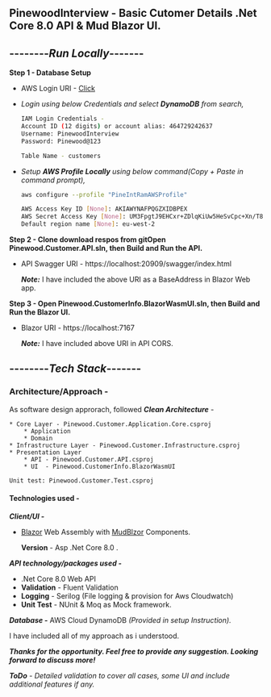 ## PinewoodInterview - Basic Cutomer Details .Net Core 8.0 API & Mud Blazor UI.

## --------***Run Locally***-------

**Step 1 - Database Setup**
- AWS Login URI - [Click](https://eu-north-1.signin.aws.amazon.com/oauth?client_id=arn%3Aaws%3Asignin%3A%3A%3Aconsole%2Fcanvas&code_challenge=-m26WQEkVqwsCg763QAYC_Z6rt9OUnppe0_lYUnlgck&code_challenge_method=SHA-256&response_type=code&redirect_uri=https%3A%2F%2Fconsole.aws.amazon.com%2Fconsole%2Fhome%3FhashArgs%3D%2523%26isauthcode%3Dtrue%26nc2%3Dh_ct%26oauthStart%3D1721843669849%26src%3Dheader-signin%26state%3DhashArgsFromTB_eu-north-1_d5317d597a5dba4e)
- *Login using below Credentials and select **DynamoDB** from search,*
  ```bash  
  IAM Login Credentials -
  Account ID (12 digits) or account alias: 464729242637
  Username: PinewoodInterview
  Password: Pinewood@123

  Table Name - customers
  ```

- *Setup **AWS Profile Locally** using below command(Copy + Paste in command prompt),*
    ```bash
    aws configure --profile "PineIntRamAWSProfile"

    AWS Access Key ID [None]: AKIAWYNAFPQGZXIDBPEX
    AWS Secret Access Key [None]: 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
    Default region name [None]: eu-west-2
 
 
**Step 2 - Clone download respos from gitOpen Pinewood.Customer.API.sln, then Build and Run the API.**

- API Swagger URI - https://localhost:20909/swagger/index.html
    
    ***Note:*** I have included the above URI as a BaseAddress in Blazor Web app.


**Step 3 - Open Pinewood.CustomerInfo.BlazorWasmUI.sln, then Build and Run the Blazor UI.**
- Blazor URI - https://localhost:7167

    ***Note:*** I have included above URI in API CORS.


## --------***Tech Stack***-------
### Architecture/Approach -

As software design approrach, followed ***Clean Architecture*** - 

    * Core Layer - Pinewood.Customer.Application.Core.csproj
        * Application
        * Domain
    * Infrastructure Layer - Pinewood.Customer.Infrastructure.csproj
    * Presentation Layer 
        * API - Pinewood.Customer.API.csproj
        * UI  - Pinewood.CustomerInfo.BlazorWasmUI
    
    Unit test: Pinewood.Customer.Test.csproj

#### Technologies used - 

***Client/UI -*** 

- [Blazor](https://learn.microsoft.com/en-us/aspnet/core/blazor/?view=aspnetcore-8.0) Web Assembly with [MudBlzor](https://mudblazor.com/) Components.
    
    **Version** - Asp .Net Core 8.0 .
  
***API technology/packages used -*** 
- .Net Core 8.0 Web API 
- **Validation** - Fluent Validation
- **Logging** - Serilog (File logging & provision for Aws Cloudwatch)
- **Unit Test** - NUnit & Moq as Mock framework.

***Database -*** AWS Cloud DynamoDB *(Provided in setup Instruction).*

I have included all of my approach as i understood.

*****Thanks for the opportunity. Feel free to provide any suggestion. Looking forward to discuss more!*****

 
 
 
 
 ***ToDo*** *- Detailed validation to cover all cases, some UI and include additional features if any.*
